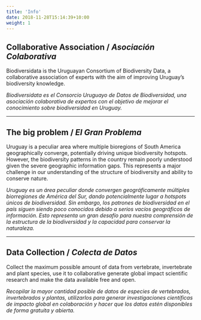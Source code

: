 ```yaml
---
title: 'Info'
date: 2018-11-28T15:14:39+10:00
weight: 1
---
```


## Collaborative Association / *Asociación Colaborativa*

Biodiversidata is the Uruguayan Consortium of Biodiversity Data, a collaborative association of experts with the aim of improving Uruguay’s biodiversity knowledge.

*Biodiversidata es el Consorcio Uruguayo de Datos de Biodiversidad, una asociación colaborativa de expertos con el objetivo de mejorar el conocimiento sobre biodiversidad en Uruguay.*


---


## The big problem / *El Gran Problema*

Uruguay is a peculiar area where multiple bioregions of South America geographically converge, potentially driving unique biodiversity hotspots. However, the biodiversity patterns in the country remain poorly understood given the severe geographic information gaps. This represents a major challenge in our understanding of the structure of biodiversity and ability to conserve nature. 

*Uruguay es un área peculiar donde convergen geográficamente múltiples biorregiones de América del Sur, dando potencialmente lugar a hotspots únicos de biodiversidad. Sin embargo, los patrones de biodiversidad en el país siguen siendo poco conocidos debido a serios vacíos geográficos de información. Esto representa un gran desafío para nuestra comprensión de la estructura de la biodiversidad y la capacidad para conservar la naturaleza.*


---


## Data Collection / *Colecta de Datos*

Collect the maximum possible amount of data from vertebrate, invertebrate and plant species, use it to collaborative generate global impact scientific research and make the data available free and open. 

*Recopilar la mayor cantidad posible de datos de especies de vertebrados, invertebrados y plantas, utilizarlos para generar investigaciones científicas de impacto global en colaboración y hacer que los datos estén disponibles de forma gratuita y abierta.*
